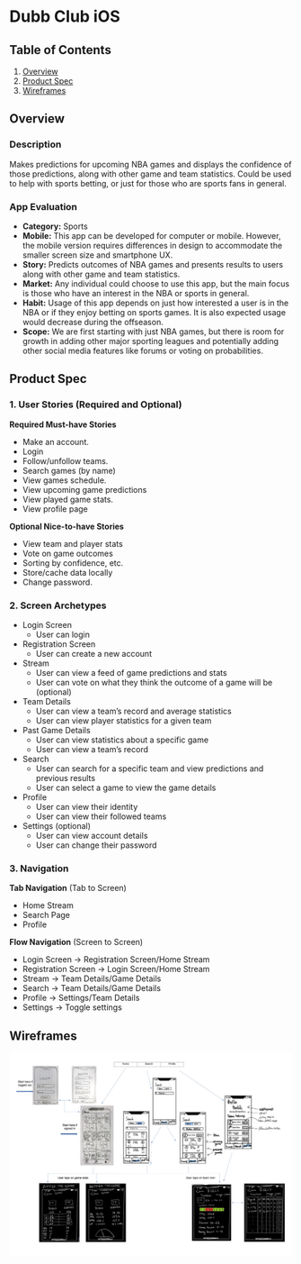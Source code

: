 # Dubb Club iOS

## Table of Contents
1. [Overview](#Overview)
1. [Product Spec](#Product-Spec)
1. [Wireframes](#Wireframes)

## Overview
### Description
Makes predictions for upcoming NBA games and displays the confidence of those predictions, along with other game and team statistics. Could be used to help with sports betting, or just for those who are sports fans in general.

### App Evaluation
- **Category:** Sports
- **Mobile:** This app can be developed for computer or mobile. However, the mobile version requires differences in design to accommodate the smaller screen size and smartphone UX.
- **Story:**  Predicts outcomes of NBA games and presents results to users along with other game and team statistics.
- **Market:** Any individual could choose to use this app, but the main focus is those who have an interest in the NBA or sports in general. 
- **Habit:** Usage of this app depends on just how interested a user is in the NBA or if they enjoy betting on sports games. It is also expected usage would decrease during the offseason.
- **Scope:** We are first starting with just NBA games, but there is room for growth in adding other major sporting leagues and potentially adding other social media features like forums or voting on probabilities.

## Product Spec
### 1. User Stories (Required and Optional)

**Required Must-have Stories**
-   Make an account.
-   Login
-   Follow/unfollow teams.
-   Search games (by name)
-   View games schedule.
-   View upcoming game predictions
-   View played game stats.
-   View profile page

**Optional Nice-to-have Stories**
-   View team and player stats
-   Vote on game outcomes
-   Sorting by confidence, etc.
-   Store/cache data locally
-   Change password.

### 2. Screen Archetypes
-   Login Screen
	-   User can login
-   Registration Screen
	-   User can create a new account
-   Stream
	-   User can view a feed of game predictions and stats
	-   User can vote on what they think the outcome of a game will be (optional)
-   Team Details
	-   User can view a team’s record and average statistics
	-   User can view player statistics for a given team
-   Past Game Details
	-   User can view statistics about a specific game
	-   User can view a team’s record
-   Search 
	-   User can search for a specific team and view predictions and previous results
	-   User can select a game to view the game details
-   Profile
	-   User can view their identity
	-   User can view their followed teams
-   Settings (optional)
    -   User can view account details
	-   User can change their password

### 3. Navigation

**Tab Navigation** (Tab to Screen)

-   Home Stream
-   Search Page
-	Profile

**Flow Navigation** (Screen to Screen)
-   Login Screen -> Registration Screen/Home Stream
-   Registration Screen -> Login Screen/Home Stream
-   Stream -> Team Details/Game Details
-   Search -> Team Details/Game Details
-   Profile -> Settings/Team Details
-	Settings -> Toggle settings


## Wireframes
![wireframe)](dubb-club-flow.jpg)

